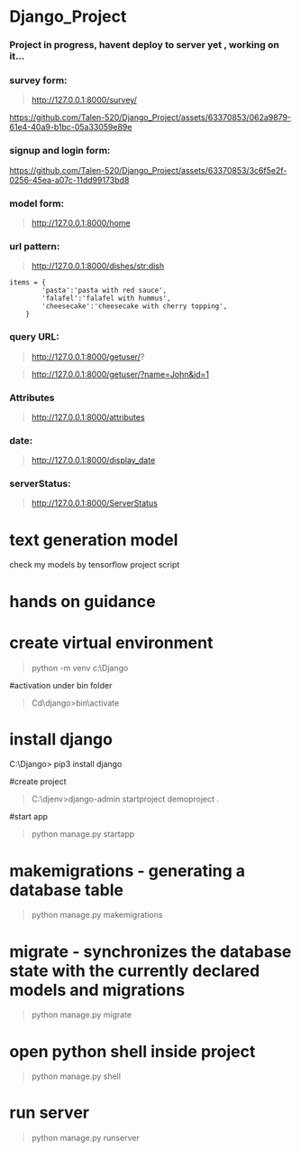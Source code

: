 # Django_Project

### Project in progress, havent deploy to server yet , working on it...

### survey form:

> http://127.0.0.1:8000/survey/



https://github.com/Talen-520/Django_Project/assets/63370853/062a9879-61e4-40a9-b1bc-05a33059e89e

### signup and login form:



https://github.com/Talen-520/Django_Project/assets/63370853/3c6f5e2f-0256-45ea-a07c-11dd99173bd8



### model form:

> http://127.0.0.1:8000/home

### url pattern:

>http://127.0.0.1:8000/dishes/<str:dish>
```
items = {
        'pasta':'pasta with red sauce',
        'falafel':'falafel with hummus',
        'cheesecake':'cheesecake with cherry topping',
    }
```
### query URL:

> http://127.0.0.1:8000/getuser/?

> http://127.0.0.1:8000/getuser/?name=John&id=1

### Attributes 

> http://127.0.0.1:8000/attributes

### date:

> http://127.0.0.1:8000/display_date

### serverStatus:

> http://127.0.0.1:8000/ServerStatus

# text generation model 

check my models by  tensorflow project script 

> 


# hands on guidance 

# create virtual environment 

> python -m venv c:\Django 

#activation under bin folder

> Cd\django>bin\activate 

# install django

C:\Django> pip3 install django

#create project 

> C:\djenv>django-admin startproject demoproject .

#start app

>python manage.py startapp <name of app>


# makemigrations - generating a database table

> python manage.py makemigrations

# migrate - synchronizes the database state with the currently declared models and migrations

> python manage.py migrate

# open python shell inside project 

>python manage.py shell

# run server

> python manage.py runserver
